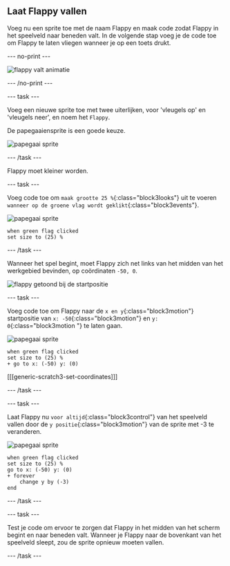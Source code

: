 ## Laat Flappy vallen

Voeg nu een sprite toe met de naam Flappy en maak code zodat Flappy in het speelveld naar beneden valt. In de volgende stap voeg je de code toe om Flappy te laten vliegen wanneer je op een toets drukt.

--- no-print ---

![flappy valt animatie](images/flappy-falling.gif)

--- /no-print ---

--- task ---

Voeg een nieuwe sprite toe met twee uiterlijken, voor 'vleugels op' en 'vleugels neer', en noem het `Flappy`.

De papegaaiensprite is een goede keuze.

![papegaai sprite](images/flappy-sprite.png)

--- /task ---

Flappy moet kleiner worden.

--- task ---

Voeg code toe om `maak grootte 25 %`{:class="block3looks"} uit te voeren `wanneer op de groene vlag wordt geklikt`{:class="block3events"}.

![papegaai sprite](images/flappy-sprite.png)

```blocks3
when green flag clicked
set size to (25) %
```

--- /task ---

Wanneer het spel begint, moet Flappy zich net links van het midden van het werkgebied bevinden, op coördinaten `-50, 0`.

![flappy getoond bij de startpositie](images/flappy-starting-position.png)

--- task ---

Voeg code toe om Flappy naar de `x en y`{:class="block3motion"} startpositie van `x: -50`{:class="block3motion"} en `y: 0`{:class="block3motion "} te laten gaan.

![papegaai sprite](images/flappy-sprite.png)

```blocks3
when green flag clicked
set size to (25) %
+ go to x: (-50) y: (0)
```

[[[generic-scratch3-set-coordinates]]]

--- /task ---

--- task ---

Laat Flappy nu `voor altijd`{:class="block3control"} van het speelveld vallen door de `y positie`{:class="block3motion"} van de sprite met -3 te veranderen.

![papegaai sprite](images/flappy-sprite.png)

```blocks3
when green flag clicked
set size to (25) %
go to x: (-50) y: (0)
+ forever 
    change y by (-3)
end
```

--- /task ---

--- task ---

Test je code om ervoor te zorgen dat Flappy in het midden van het scherm begint en naar beneden valt. Wanneer je Flappy naar de bovenkant van het speelveld sleept, zou de sprite opnieuw moeten vallen.

--- /task ---